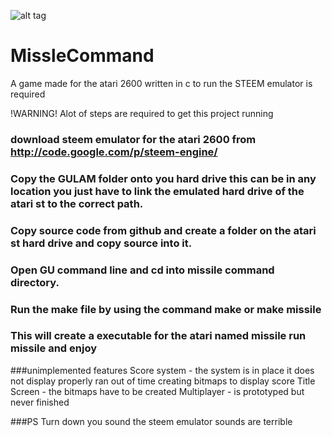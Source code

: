 ![alt tag](http://www.ryanwright.ca/assets/images/projects/MissileCommand/Capture.png)

MissleCommand
=============

A game made for the atari 2600 written in c to run the STEEM emulator is required


!WARNING! Alot of steps are required to get this project running


### download steem emulator for the atari 2600 from http://code.google.com/p/steem-engine/

### Copy the GULAM folder onto you hard drive this can be in any location you just have to link the emulated hard drive of the atari st to the correct path.

### Copy source code from github and create a folder on the atari st hard drive and copy source into it.

### Open GU command line and cd into missile command directory.

### Run the make file by using the command make or make missile

### This will create a executable for the atari named missile run missile and enjoy



###unimplemented features
Score system - the system is in place it does not display properly ran out of time creating bitmaps to display score 
Title Screen - the bitmaps have to be created
Multiplayer - is prototyped but never finished


###PS Turn down you sound the steem emulator sounds are terrible
